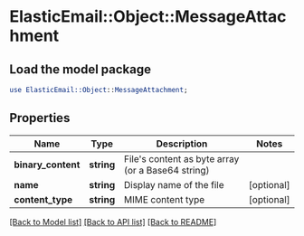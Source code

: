 # ElasticEmail::Object::MessageAttachment

## Load the model package
```perl
use ElasticEmail::Object::MessageAttachment;
```

## Properties
Name | Type | Description | Notes
------------ | ------------- | ------------- | -------------
**binary_content** | **string** | File&#39;s content as byte array (or a Base64 string) | 
**name** | **string** | Display name of the file | [optional] 
**content_type** | **string** | MIME content type | [optional] 

[[Back to Model list]](../README.md#documentation-for-models) [[Back to API list]](../README.md#documentation-for-api-endpoints) [[Back to README]](../README.md)


